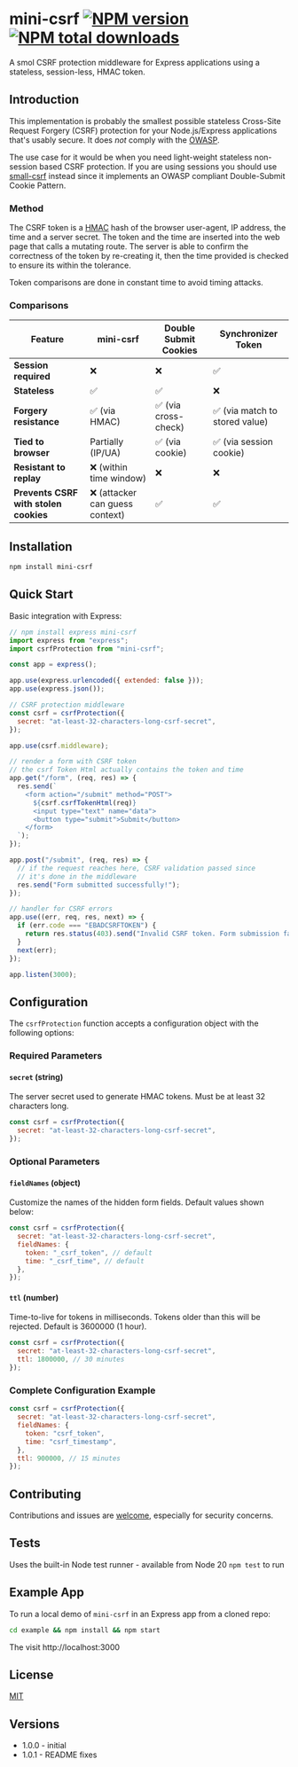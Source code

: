 # mini-csrf [![NPM version](https://img.shields.io/npm/v/mini-csrf.svg?style=flat)](https://www.npmjs.com/package/mini-csrf) [![NPM total downloads](https://img.shields.io/npm/dt/mini-csrf.svg?style=flat)](https://npmjs.org/package/mini-csrf)

A smol CSRF protection middleware for Express applications using a stateless, session-less, HMAC token.

## Introduction

This implementation is probably the smallest possible stateless Cross-Site Request Forgery (CSRF) protection for your Node.js/Express applications that's usably secure. It does _not_ comply with the [OWASP](<(https://cheatsheetseries.owasp.org/cheatsheets/Cross-Site_Request_Forgery_Prevention_Cheat_Sheet.html)>).

The use case for it would be when you need light-weight stateless non-session based CSRF protection. If you are using sessions you should use [small-csrf](https://www.npmjs.com/package/small-csrf) instead since it implements an OWASP compliant Double-Submit Cookie Pattern.

### Method

The CSRF token is a [HMAC](https://en.wikipedia.org/wiki/HMAC) hash of the browser user-agent, IP address, the time and a server secret. The token and the time are inserted into the web page that calls a mutating route. The server is able to confirm the correctness of the token by re-creating it, then the time provided is checked to ensure its within the tolerance.

Token comparisons are done in constant time to avoid timing attacks.

### Comparisons

| Feature                               | mini-csrf                       | Double Submit Cookies | Synchronizer Token             |
| ------------------------------------- | ------------------------------- | --------------------- | ------------------------------ |
| **Session required**                  | ❌                              | ❌                    | ✅                             |
| **Stateless**                         | ✅                              | ✅                    | ❌                             |
| **Forgery resistance**                | ✅ (via HMAC)                   | ✅ (via cross-check)  | ✅ (via match to stored value) |
| **Tied to browser**                   | Partially (IP/UA)               | ✅ (via cookie)       | ✅ (via session cookie)        |
| **Resistant to replay**               | ❌ (within time window)         | ❌                    | ❌                             |
| **Prevents CSRF with stolen cookies** | ❌ (attacker can guess context) | ✅                    | ✅                             |

## Installation

```bash
npm install mini-csrf
```

## Quick Start

Basic integration with Express:

```javascript
// npm install express mini-csrf
import express from "express";
import csrfProtection from "mini-csrf";

const app = express();

app.use(express.urlencoded({ extended: false }));
app.use(express.json());

// CSRF protection middleware
const csrf = csrfProtection({
  secret: "at-least-32-characters-long-csrf-secret",
});

app.use(csrf.middleware);

// render a form with CSRF token
// the csrf Token Html actually contains the token and time
app.get("/form", (req, res) => {
  res.send(`
    <form action="/submit" method="POST">
      ${csrf.csrfTokenHtml(req)}
      <input type="text" name="data">
      <button type="submit">Submit</button>
    </form>
  `);
});

app.post("/submit", (req, res) => {
  // if the request reaches here, CSRF validation passed since
  // it's done in the middleware
  res.send("Form submitted successfully!");
});

// handler for CSRF errors
app.use((err, req, res, next) => {
  if (err.code === "EBADCSRFTOKEN") {
    return res.status(403).send("Invalid CSRF token. Form submission failed.");
  }
  next(err);
});

app.listen(3000);
```

## Configuration

The `csrfProtection` function accepts a configuration object with the following options:

### Required Parameters

#### `secret` (string)

The server secret used to generate HMAC tokens. Must be at least 32 characters long.

```javascript
const csrf = csrfProtection({
  secret: "at-least-32-characters-long-csrf-secret",
});
```

### Optional Parameters

#### `fieldNames` (object)

Customize the names of the hidden form fields. Default values shown below:

```javascript
const csrf = csrfProtection({
  secret: "at-least-32-characters-long-csrf-secret",
  fieldNames: {
    token: "_csrf_token", // default
    time: "_csrf_time", // default
  },
});
```

#### `ttl` (number)

Time-to-live for tokens in milliseconds. Tokens older than this will be rejected. Default is 3600000 (1 hour).

```javascript
const csrf = csrfProtection({
  secret: "at-least-32-characters-long-csrf-secret",
  ttl: 1800000, // 30 minutes
});
```

### Complete Configuration Example

```javascript
const csrf = csrfProtection({
  secret: "at-least-32-characters-long-csrf-secret",
  fieldNames: {
    token: "csrf_token",
    time: "csrf_timestamp",
  },
  ttl: 900000, // 15 minutes
});
```

## Contributing

Contributions and issues are [welcome](https://github.com/IanKulin/mini-csrf/issues), especially for security concerns.

## Tests

Uses the built-in Node test runner - available from Node 20
`npm test` to run

## Example App

To run a local demo of `mini-csrf` in an Express app from a cloned repo:

```bash
cd example && npm install && npm start
```

The visit http://localhost:3000

## License

[MIT](LICENSE)

## Versions

- 1.0.0 - initial
- 1.0.1 - README fixes
